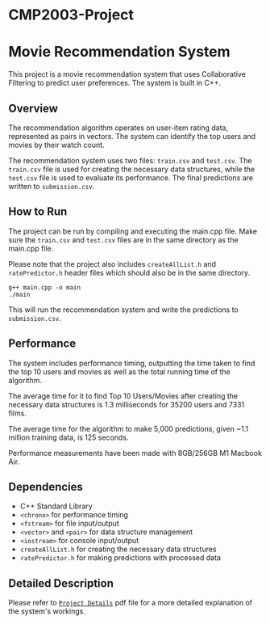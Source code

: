# CMP2003-Project
# Movie Recommendation System

This project is a movie recommendation system that uses Collaborative Filtering to predict user preferences. The system is built in C++.

## Overview

The recommendation algorithm operates on user-item rating data, represented as pairs in vectors. The system can identify the top users and movies by their watch count.

The recommendation system uses two files: `train.csv` and `test.csv`. The `train.csv` file is used for creating the necessary data structures, while the `test.csv` file is used to evaluate its performance. The final predictions are written to `submission.csv`.

## How to Run

The project can be run by compiling and executing the main.cpp file. Make sure the `train.csv` and `test.csv` files are in the same directory as the main.cpp file.

Please note that the project also includes `createAllList.h` and `ratePredictor.h` header files which should also be in the same directory.

```
g++ main.cpp -o main
./main
```

This will run the recommendation system and write the predictions to `submission.csv`.

## Performance

The system includes performance timing, outputting the time taken to find the top 10 users and movies as well as the total running time of the algorithm.

The average time for it to find Top 10 Users/Movies after creating the necessary data structures is 1.3 milliseconds for 35200 users and 7331 films.

The average time for the algorithm to make 5,000 predictions, given ~1.1 million training data, is 125 seconds.

Performance measurements have been made with 8GB/256GB M1 Macbook Air.

## Dependencies

- C++ Standard Library
- `<chrono>` for performance timing
- `<fstream>` for file input/output
- `<vector>` and `<pair>` for data structure management
- `<iostream>` for console input/output
- `createAllList.h` for creating the necessary data structures
- `ratePredictor.h` for making predictions with processed data

## Detailed Description

Please refer to [`Project Details`](Project%20Details.pdf) pdf file for a more detailed explanation of the system's workings.
